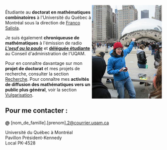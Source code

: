 <img style="float: right;" src="photo_Nadia.jpg" title="En présentant la topologie du Cloud Gate à des élèves, à Chicago.">

Étudiante au **doctorat en mathématiques combinatoires** à l'Université du Québec à Montréal sous la direction de [Franco Saliola](http://lacim.uqam.ca/~saliola/).


Je suis également **chroniqueuse de mathématiques** à l'émission de radio **[_L'oeuf ou la poule_](http://www.loeufoulapoule.org)** et **[déléguée étudiante](http://www.ca-uqam.info)** au Conseil  d'administration de l'UQAM.

Pour en connaître davantage sur mon **projet de doctorat** et mes projets de recherche, consulter la section [Recherche](recherche). Pour connaître mes **activités de diffusion des mathématiques vers un public plus général**, voir la section [Vulgarisation](vulgarisation).

## Pour me contacter :

**@** [nom_de_famille].[prenom].2@courrier.uqam.ca

Université du Québec à Montréal <br />
Pavillon Président-Kennedy  <br />
Local PK-4528
